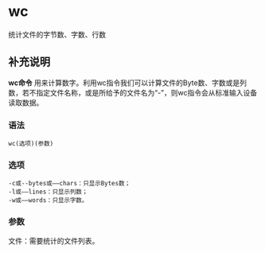 wc
===

统计文件的字节数、字数、行数

## 补充说明

**wc命令** 用来计算数字。利用wc指令我们可以计算文件的Byte数、字数或是列数，若不指定文件名称，或是所给予的文件名为“-”，则wc指令会从标准输入设备读取数据。

### 语法  

```
wc(选项)(参数)
```

### 选项  

```
-c或--bytes或——chars：只显示Bytes数；
-l或——lines：只显示列数；
-w或——words：只显示字数。
```

### 参数  

文件：需要统计的文件列表。


<!-- Linux命令行搜索引擎：https://jaywcjlove.github.io/linux-command/ -->